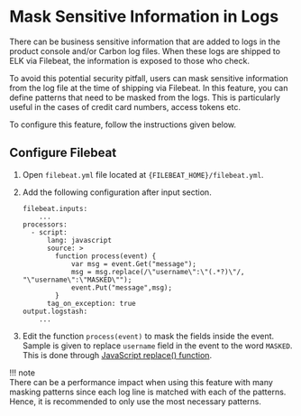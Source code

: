 # Mask Sensitive Information in Logs

There can be business sensitive information that are added to logs in
the product console and/or Carbon log files. When these logs
are shipped to ELK via Filebeat, the information is exposed to those who check.

To avoid this potential security pitfall, users can mask sensitive
information from the log file at the time of shipping via Filebeat. In this feature,
you can define patterns that need to be masked from the logs. This is
particularly useful in the cases of credit card numbers, access tokens
etc.

To configure this feature, follow the instructions given below.

## Configure Filebeat

1. Open `filebeat.yml` file located at `{FILEBEAT_HOME}/filebeat.yml`.

2. Add the following configuration after input section.

    ```
    filebeat.inputs:
        ...
    processors:
      - script:
          lang: javascript
          source: >
            function process(event) {
                var msg = event.Get("message");
                msg = msg.replace(/\"username\":\"(.*?)\"/, "\"username\":\"MASKED\"");
                event.Put("message",msg);
            }
          tag_on_exception: true
    output.logstash:
        ...
    ```
3. Edit the function `process(event)` to mask the fields inside the event. Sample is given to replace `username` field
   in the event to the word `MASKED`. This is done
   through [JavaScript replace() function](https://developer.mozilla.org/en-US/docs/Web/JavaScript/Reference/Global_Objects/String/replace).

!!! note    
      There can be a performance impact when using this
      feature with many masking patterns since each log line is matched with
      each of the patterns. Hence, it is recommended to only use the most necessary patterns.
    
